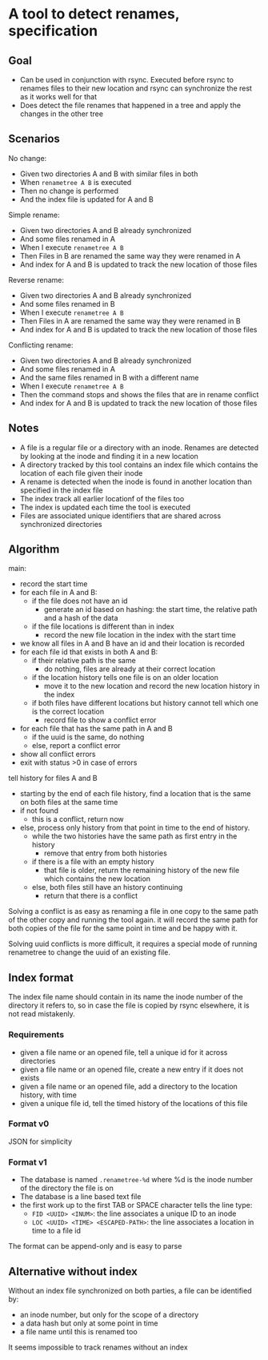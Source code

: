 A tool to detect renames, specification
=======================================

Goal
----

- Can be used in conjunction with rsync. Executed before rsync to renames files to their new location and rsync can synchronize the rest as it works well for that
- Does detect the file renames that happened in a tree and apply the changes in the other tree

Scenarios
---------

No change:

- Given two directories A and B with similar files in both
- When `renametree A B` is executed
- Then no change is performed
- And the index file is updated for A and B

Simple rename:

- Given two directories A and B already synchronized
- And some files renamed in A
- When I execute `renametree A B`
- Then Files in B are renamed the same way they were renamed in A
- And index for A and B is updated to track the new location of those files

Reverse rename:

- Given two directories A and B already synchronized
- And some files renamed in B
- When I execute `renametree A B`
- Then Files in A are renamed the same way they were renamed in B
- And index for A and B is updated to track the new location of those files

Conflicting rename:

- Given two directories A and B already synchronized
- And some files renamed in A
- And the same files renamed in B with a different name
- When I execute `renametree A B`
- Then the command stops and shows the files that are in rename conflict
- And index for A and B is updated to track the new location of those files

Notes
-----

- A file is a regular file or a directory with an inode. Renames are detected by looking at the inode and finding it in a new location
- A directory tracked by this tool contains an index file which contains the location of each file given their inode
- A rename is detected when the inode is found in another location than specified in the index file
- The index track all earlier locationf of the files too
- The index is updated each time the tool is executed
- Files are associated unique identifiers that are shared across synchronized directories

Algorithm
---------

main:

- record the start time
- for each file in A and B:
    - if the file does not have an id
        - generate an id based on hashing: the start time, the relative path and a hash of the data
    - if the file locations is different than in index
        - record the new file location in the index with the start time
- we know all files in A and B have an id and their location is recorded
- for each file id that exists in both A and B:
    - if their relative path is the same
        - do nothing, files are already at their correct location
    - if the location history tells one file is on an older location
        - move it to the new location and record the new location history in the index
    - if both files have different locations but history cannot tell which one is the correct location
        - record file to show a conflict error
- for each file that has the same path in A and B
    - if the uuid is the same, do nothing
    - else, report a conflict error
- show all conflict errors
- exit with status >0 in case of errors

tell history for files A and B

- starting by the end of each file history, find a location that is the same on both files at the same time
- if not found
    - this is a conflict, return now
- else, process only history from that point in time to the end of history.
    - while the two histories have the same path as first entry in the history
        - remove that entry from both histories
    - if there is a file with an empty history
        - that file is older, return the remaining history of the new file which contains the new location  
    - else, both files still have an history continuing
        - return that there is a conflict

Solving a conflict is as easy as renaming a file in one copy to the same path of the other copy and running the tool again. it will record the same path for both copies of the file for the same point in time and be happy with it.

Solving uuid conflicts is more difficult, it requires a special mode of running
renametree to change the uuid of an existing file.

Index format
------------

The index file name should contain in its name the inode number of the directory it refers to, so in case the file is copied by rsync elsewhere, it is not read mistakenly.

### Requirements

- given a file name or an opened file, tell a unique id for it across directories
- given a file name or an opened file, create a new entry if it does not exists
- given a file name or an opened file, add a directory to the location history, with time
- given a unique file id, tell the timed history of the locations of this file

### Format v0

JSON for simplicity

### Format v1

- The database is named `.renametree-%d` where %d is the inode number of the directory the file is on
- The database is a line based text file
- the first work up to the first TAB or SPACE character tells the line type:
    - `FID <UUID> <INUM>`: the line associates a unique ID to an inode
    - `LOC <UUID> <TIME> <ESCAPED-PATH>`: the line associates a location in time to a file id

The format can be append-only and is easy to parse

Alternative without index
-------------------------

Without an index file synchronized on both parties, a file can be identified by:

- an inode number, but only for the scope of a directory
- a data hash but only at some point in time
- a file name until this is renamed too

It seems impossible to track renames without an index